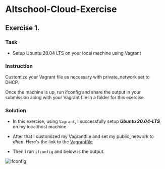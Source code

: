 # Altschool-Cloud-Exercise

## Exercise 1.

### Task

* Setup Ubuntu 20.04 LTS on your local machine using Vagrant

### Instruction

 Customize your Vagrant file as necessary with private_network set to DHCP.
 
 Once the machine is up, run ifconfig and share the output in your submission along with your Vagrant file in a folder for this exercise.
 
### Solution 

* In this exercise, using `Vagrant`, I successfully setup **_Ubuntu 20.04-LTS_** on my local/host machine. 

* After that I customized my Vagrantfile and set my public_network to _dhcp_. Here's the link to the  [Vagrantfile](https://github.com/Angel-ifechukwu/altschool-cloud-exercises/blob/main/Exercise%201/Vagrantfile)

* Then I ran ```ifconfig``` and below is the output.

![Ifconfig](https://user-images.githubusercontent.com/79316134/189135724-a9ea54b0-32f8-49ce-ba6f-380854d0cfdc.png)

